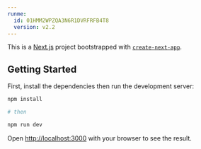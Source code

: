 ```yaml
---
runme:
  id: 01HMM2WPZQA3N6R1DVRFRFB4T8
  version: v2.2
---
```


This is a [Next.js](https://nextjs.org/) project bootstrapped with [`create-next-app`](https://github.com/vercel/next.js/tree/canary/packages/create-next-app).

## Getting Started

First, install the dependencies then run the development server:

```bash {"id":"01HMM2WPZPJX3EBYCRHMHZ85SX"}
npm install

# then

npm run dev
```

Open [http://localhost:3000](http://localhost:3000) with your browser to see the result.

